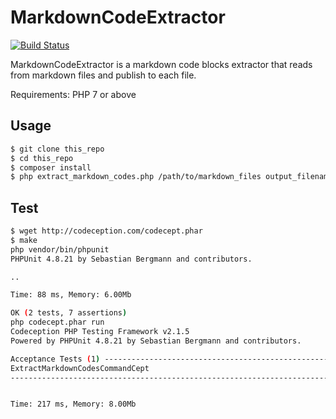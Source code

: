# MarkdownCodeExtractor

[![Build Status](https://travis-ci.org/shin1x1/MarkdownCodeExtractor.svg?branch=master)](https://travis-ci.org/shin1x1/MarkdownCodeExtractor)

MarkdownCodeExtractor is a markdown code blocks extractor that reads from markdown files and publish to each file.

Requirements: PHP 7 or above

## Usage

```bash
$ git clone this_repo
$ cd this_repo
$ composer install
$ php extract_markdown_codes.php /path/to/markdown_files output_filename_prefix /path/to/output_dir
```

## Test

```bash
$ wget http://codeception.com/codecept.phar
$ make
php vendor/bin/phpunit
PHPUnit 4.8.21 by Sebastian Bergmann and contributors.

..

Time: 88 ms, Memory: 6.00Mb

OK (2 tests, 7 assertions)
php codecept.phar run
Codeception PHP Testing Framework v2.1.5
Powered by PHPUnit 4.8.21 by Sebastian Bergmann and contributors.

Acceptance Tests (1) --------------------------------------------------------------------------------
ExtractMarkdownCodesCommandCept                                                                Ok
-----------------------------------------------------------------------------------------------------


Time: 217 ms, Memory: 8.00Mb
```
